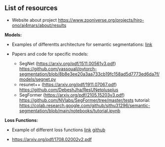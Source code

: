 
## List of resources

- Website about project https://www.zooniverse.org/projects/hiro-ono/ai4mars/about/results

**Models:**

- Examples of differentts architecture for semantic segmentations: [link](https://paperswithcode.com/methods/category/segmentation-models)

- Papers and code for specific models:
  - SegNet (https://arxiv.org/pdf/1511.00561v3.pdf) https://github.com/yassouali/pytorch-segmentation/blob/8b8e3ee20a3aa733cb19fc158ad5d7773ed6da7f/models/segnet.py
  - resunet++ (https://arxiv.org/pdf/1911.07067.pdf) https://github.com/DebeshJha/ResUNetplusplus
  - SegFormer (https://arxiv.org/pdf/2105.15203v3.pdf) https://github.com/NVlabs/SegFormer/tree/master/tests tutorial: https://colab.research.google.com/github/sithu31296/semantic-segmentation/blob/main/notebooks/tutorial.ipynb


**Loss Functions:**

- Example of different loss functions [link](https://arxiv.org/abs/2006.14822) [github](https://github.com/shruti-jadon/Semantic-Segmentation-Loss-Functions)

- https://arxiv.org/pdf/1708.02002v2.pdf

